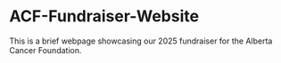 # ACF-Fundraiser-Website
This is a brief webpage showcasing our 2025 fundraiser for the Alberta Cancer Foundation.
